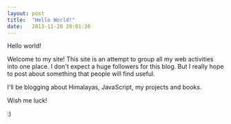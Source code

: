 ```yaml
---
layout: post
title:  "Hello World!"
date:   2013-11-20 20:01:26
---
```


Hello world!

Welcome to my site! This site is an attempt to group all my web activities into one place. I don't expect a huge followers for this blog. But I really hope to post about something that people will find useful.

I'll be blogging about Himalayas, JavaScript, my projects and books.

Wish me luck!

:)